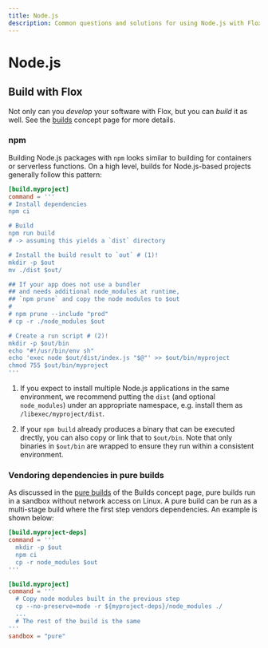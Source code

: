 ```yaml
---
title: Node.js
description: Common questions and solutions for using Node.js with Flox
---
```


# Node.js

## Build with Flox

Not only can you _develop_ your software with Flox, but you can _build_ it as well.
See the [builds][build-concept] concept page for more details.

### npm

Building Node.js packages with `npm` looks similar to building for containers or serverless functions.
On a high level, builds for Node.js-based projects generally follow this pattern:

```.toml
[build.myproject]
command = '''
# Install dependencies
npm ci

# Build
npm run build
# -> assuming this yields a `dist` directory

# Install the build result to `out` # (1)!
mkdir -p $out
mv ./dist $out/

## If your app does not use a bundler
## and needs additional node_modules at runtime,
## `npm prune` and copy the node modules to $out
#
# npm prune --include "prod"
# cp -r ./node_modules $out

# Create a run script # (2)!
mkdir -p $out/bin
echo "#!/usr/bin/env sh"
echo 'exec node $out/dist/index.js "$@"' >> $out/bin/myproject
chmod 755 $out/bin/myproject
'''
```

1. If you expect to install multiple Node.js applications in the same environment, we recommend putting the `dist` (and optional `node_modules`) under an appropriate namespace, e.g. install them as `/libexec/myproject/dist`.

2. If your `npm build` already produces a binary that can be executed drectly, you can also copy or link that to `$out/bin`. Note that only binaries in `$out/bin` are wrapped to ensure they run within a consistent environment.

### Vendoring dependencies in pure builds

As discussed in the [pure builds][pure-builds-section] of the Builds concept page, pure builds run in a sandbox without network access on Linux.
A pure build can be run as a multi-stage build where the first step vendors dependencies.
An example is shown below:

```toml
[build.myproject-deps]
command = '''
  mkdir -p $out
  npm ci
  cp -r node_modules $out
'''

[build.myproject]
command = '''
  # Copy node modules built in the previous step
  cp --no-preserve=mode -r ${myproject-deps}/node_modules ./
  ...
  # The rest of the build is the same
'''
sandbox = "pure"
```


[build-concept]: ../../concepts/manifest-builds.md
[pure-builds-section]: ../../concepts/manifest-builds.md#pure-builds
